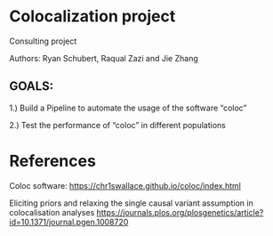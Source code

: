 # Colocalization project
Consulting project

Authors: Ryan Schubert, Raqual Zazi and Jie Zhang

## GOALS:

1.) Build a Pipeline to automate the usage of the software “coloc”

2.) Test the performance of “coloc” in different populations

# References

Coloc software: https://chr1swallace.github.io/coloc/index.html

Eliciting priors and relaxing the single causal variant assumption in colocalisation analyses https://journals.plos.org/plosgenetics/article?id=10.1371/journal.pgen.1008720
